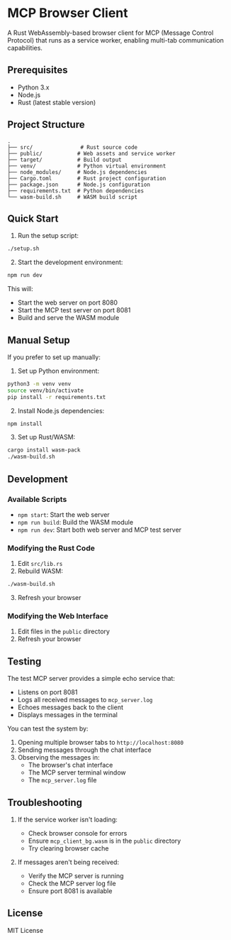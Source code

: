 # MCP Browser Client

A Rust WebAssembly-based browser client for MCP (Message Control Protocol) that runs as a service worker, enabling multi-tab communication capabilities.

## Prerequisites

- Python 3.x
- Node.js
- Rust (latest stable version)

## Project Structure

```
.
├── src/               # Rust source code
├── public/           # Web assets and service worker
├── target/           # Build output
├── venv/             # Python virtual environment
├── node_modules/     # Node.js dependencies
├── Cargo.toml        # Rust project configuration
├── package.json      # Node.js configuration
├── requirements.txt  # Python dependencies
└── wasm-build.sh     # WASM build script
```

## Quick Start

1. Run the setup script:
```bash
./setup.sh
```

2. Start the development environment:
```bash
npm run dev
```

This will:
- Start the web server on port 8080
- Start the MCP test server on port 8081
- Build and serve the WASM module

## Manual Setup

If you prefer to set up manually:

1. Set up Python environment:
```bash
python3 -m venv venv
source venv/bin/activate
pip install -r requirements.txt
```

2. Install Node.js dependencies:
```bash
npm install
```

3. Set up Rust/WASM:
```bash
cargo install wasm-pack
./wasm-build.sh
```

## Development

### Available Scripts

- `npm start`: Start the web server
- `npm run build`: Build the WASM module
- `npm run dev`: Start both web server and MCP test server

### Modifying the Rust Code
1. Edit `src/lib.rs`
2. Rebuild WASM:
```bash
./wasm-build.sh
```
3. Refresh your browser

### Modifying the Web Interface
1. Edit files in the `public` directory
2. Refresh your browser

## Testing

The test MCP server provides a simple echo service that:
- Listens on port 8081
- Logs all received messages to `mcp_server.log`
- Echoes messages back to the client
- Displays messages in the terminal

You can test the system by:
1. Opening multiple browser tabs to `http://localhost:8080`
2. Sending messages through the chat interface
3. Observing the messages in:
   - The browser's chat interface
   - The MCP server terminal window
   - The `mcp_server.log` file

## Troubleshooting

1. If the service worker isn't loading:
   - Check browser console for errors
   - Ensure `mcp_client_bg.wasm` is in the `public` directory
   - Try clearing browser cache

2. If messages aren't being received:
   - Verify the MCP server is running
   - Check the MCP server log file
   - Ensure port 8081 is available

## License

MIT License 
